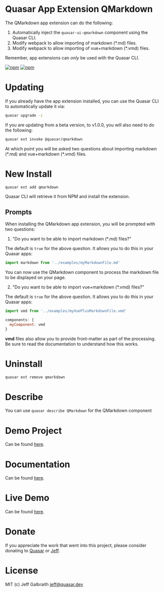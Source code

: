 # Quasar App Extension QMarkdown

The QMarkdown app extension can do the following:
1. Automatically inject the `quasar-ui-qmarkdown` component using the Quasar CLI.
2. Modify webpack to allow importing of markdown (\*.md) files.
3. Modify webpack to allow importing of vue+markdown (\*.vmd) files.

Remember, app extensions can _only_ be used with the Quasar CLI.

[![npm](https://img.shields.io/npm/v/@quasar/quasar-app-extension-qmarkdown.svg?label=@quasar/quasar-app-extension-qmarkdown)](https://www.npmjs.com/package/quasar-app-extension-qmarkdown)
[![npm](https://img.shields.io/npm/dt/@quasar/quasar-app-extension-qmarkdown.svg)](https://www.npmjs.com/package/@quasar/quasar-app-extension-qmarkdown)

# Updating
If you already have the app extension installed, you can use the Quasar CLI to automatically update it via:
```bash
quasar upgrade -i
```
If you are updating from a beta version, to v1.0.0, you will also need to do the following:
```bash
quasar ext invoke @quasar/qmarkdown
```
At which point you will be asked two questions about importing markdown (\*.md) and vue+markdown (\*.vmd) files.

# New Install
```bash
quasar ext add qmarkdown
```
Quasar CLI will retrieve it from NPM and install the extension.

## Prompts

When installing the QMarkdown app extension, you will be prompted with two questions:

1) "Do you want to be able to import markdown (*.md) files?"

The default is `true` for the above question. It allows you to do this in your Quasar apps:

```js
import markdown from '../examples/myMarkdownFile.md'
```

You can now use the QMarkdown component to process the markdown file to be displayed on your page.

2) "Do you want to be able to import vue+markdown (*.vmd) files?"

The default is `true` for the above question. It allows you to do this in your Quasar apps:

```js
import vmd from '../examples/myVuePlusMarkdownFile.vmd'

components: {
  myComponent: vmd
}
```

**vmd** files also allow you to provide front-matter as part of the processing. Be sure to read the documentation to understand how this works.

# Uninstall
```bash
quasar ext remove qmarkdown
```

# Describe
You can use `quasar describe QMarkdown` for the QMarkdown component

# Demo Project
Can be found [here](https://github.com/quasarframework/quasar-ui-qmarkdown/tree/master/demo).


# Documentation
Can be found [here](https://quasarframework.github.io/quasar-ui-qmarkdown/).

# Live Demo
Can be found [here](https://quasarframework.github.io/quasar-ui-qmarkdown/demo).

# Donate
If you appreciate the work that went into this project, please consider donating to [Quasar](https://donate.quasar.dev) or [Jeff](https://github.com/sponsors/hawkeye64).

# License
MIT (c) Jeff Galbraith <jeff@quasar.dev>
